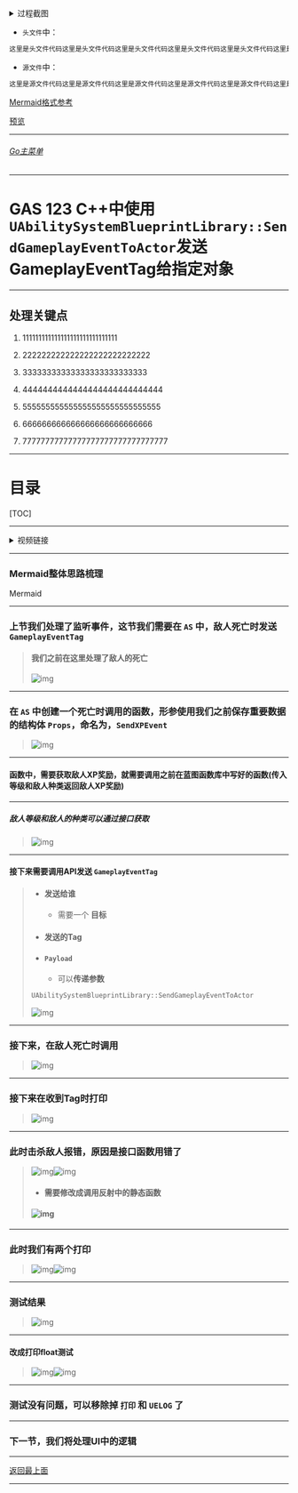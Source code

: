 <details>
<summary>过程截图</summary>

>

------

</details>




+ `头文件`中：
```cpp
这里是头文件代码这里是头文件代码这里是头文件代码这里是头文件代码这里是头文件代码这里是头文件代码
```

+ `源文件`中：
```cpp
这里是源文件代码这里是源文件代码这里是源文件代码这里是源文件代码这里是源文件代码这里是源文件代码
```

[Mermaid格式参考](https://github.com/liyunlong618/LiYunLongKnowledgeLibrary/blob/main/Mermaid%E6%A0%BC%E5%BC%8F%E5%8F%82%E8%80%83.md)

[预览](https://github.com/liyunlong618/LiYunLongKnowledgeLibrary/tree/main/UECPP/Models/GAS/GAS_2_Aura)



___________________________________________________________________________________________
###### [Go主菜单](../MainMenu.md)
___________________________________________________________________________________________

# GAS 123 C++中使用`UAbilitySystemBlueprintLibrary::SendGameplayEventToActor`发送GameplayEventTag给指定对象

___________________________________________________________________________________________

## 处理关键点

1. 111111111111111111111111111111

2. 222222222222222222222222222

3. 33333333333333333333333333

4. 4444444444444444444444444444

5. 555555555555555555555555555555

6. 666666666666666666666666666

7. 77777777777777777777777777777777

___________________________________________________________________________________________

# 目录


[TOC]


___________________________________________________________________________________________

<details>
<summary>视频链接</summary>

[9. Sending XP Events_哔哩哔哩_bilibili](https://www.bilibili.com/video/BV1TH4y1L7NP/?p=55&spm_id_from=pageDriver&vd_source=9e1e64122d802b4f7ab37bd325a89e6c)

------

</details>

___________________________________________________________________________________________

### Mermaid整体思路梳理

Mermaid

___________________________________________________________________________________________

### 上节我们处理了监听事件，这节我们需要在 `AS` 中，敌人死亡时发送 `GameplayEventTag`

>#### **我们之前在这里处理了敌人的死亡**
>
>![img](https://api2.mubu.com/v3/document_image/25165450_be5008e6-c515-48cf-ae6e-2faba92b81aa.png)

------

### 在 `AS` 中创建一个死亡时调用的函数，形参使用我们之前保存重要数据的结构体 `Props`，命名为，`SendXPEvent`

>![img](https://api2.mubu.com/v3/document_image/25165450_3764de27-af4b-407e-94e9-7ab08500e2b1.png)

------

#### 函数中，需要获取敌人XP奖励，就需要调用之前在蓝图函数库中写好的函数(传入等级和敌人种类返回敌人XP奖励)

------

##### 敌人等级和敌人的种类可以通过接口获取

>![img](https://api2.mubu.com/v3/document_image/25165450_9a1f9e80-78eb-408b-95fa-0f63623156c8.png)

------

#### 接下来需要调用API发送 `GameplayEventTag`

>   - #### **发送给谁**
>
>     - 需要一个 **目标**
>
>   - #### **发送的Tag**
>
>   - #### **`Payload`**
>
>     - 可以**传递参数**
>
>
> ```cpp
> UAbilitySystemBlueprintLibrary::SendGameplayEventToActor
> ```
>
> ![img](https://api2.mubu.com/v3/document_image/25165450_a216656b-5ace-4723-f22e-ca9298ecc4b7.png)

------

### 接下来，在敌人死亡时调用

>![img](https://api2.mubu.com/v3/document_image/25165450_e9612e7e-f627-4547-b820-1835045f5763.png)

------

### 接下来在收到Tag时打印

>![img](https://api2.mubu.com/v3/document_image/25165450_9051cc8d-7c8c-498f-ba9b-8dfd46048a00.png)

------

### 此时击杀敌人报错，原因是接口函数用错了

>![img](https://api2.mubu.com/v3/document_image/25165450_a052d9f7-efba-41c3-ce3a-08b63283e3d3.png)![img](https://api2.mubu.com/v3/document_image/25165450_171262ab-c157-4885-bbee-579989c9ee5d.png)
>
>- #### **需要修改成调用反射中的静态函数**
>
>#### ![img](https://api2.mubu.com/v3/document_image/25165450_5a698fdc-7d1d-4b22-e6f4-865fb0ca21e2.png)

------

### 此时我们有两个打印

> ![img](https://api2.mubu.com/v3/document_image/25165450_00d2dccb-35fe-4f5d-d6c1-1f704abd010b.png)![img](https://api2.mubu.com/v3/document_image/25165450_9051cc8d-7c8c-498f-ba9b-8dfd46048a00.png)

------

### 测试结果

>![img](https://api2.mubu.com/v3/document_image/25165450_ada313a6-eadd-4ca6-89ae-1d918f45d323.png)

------

#### 改成打印float测试

>![img](https://api2.mubu.com/v3/document_image/25165450_b6ef1bd0-9afb-4eb1-be71-2dd68b5dc0fa.png)![img](https://api2.mubu.com/v3/document_image/25165450_b3755dd4-4481-42fa-bae9-a04b7e73b8ae.png)

------

### 测试没有问题，可以移除掉 `打印` 和 `UELOG` 了

------

### 下一节，我们将处理UI中的逻辑


___________________________________________________________________________________________

[返回最上面](#Go主菜单)

___________________________________________________________________________________________